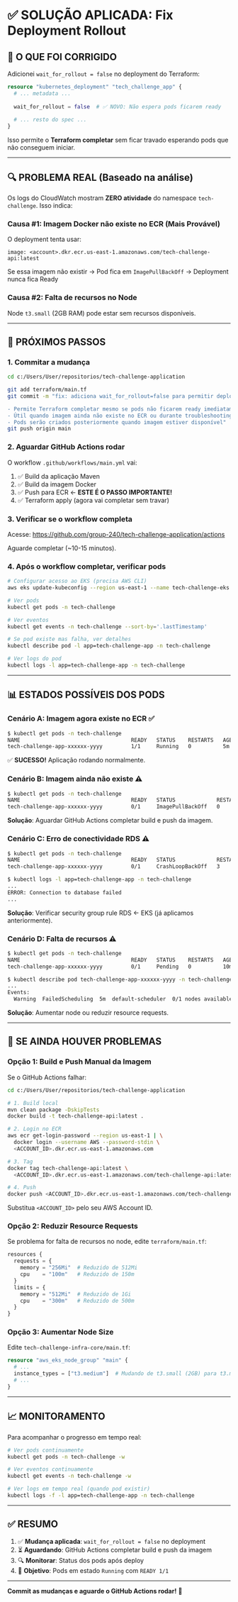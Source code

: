 # ✅ SOLUÇÃO APLICADA: Fix Deployment Rollout

## 🎯 **O QUE FOI CORRIGIDO**

Adicionei `wait_for_rollout = false` no deployment do Terraform:

```terraform
resource "kubernetes_deployment" "tech_challenge_app" {
  # ... metadata ...
  
  wait_for_rollout = false  # ✅ NOVO: Não espera pods ficarem ready
  
  # ... resto do spec ...
}
```

Isso permite o **Terraform completar** sem ficar travado esperando pods que não conseguem iniciar.

---

## 🔍 **PROBLEMA REAL (Baseado na análise)**

Os logs do CloudWatch mostram **ZERO atividade** do namespace `tech-challenge`. Isso indica:

### **Causa #1: Imagem Docker não existe no ECR** (Mais Provável)

O deployment tenta usar:
```
image: <account>.dkr.ecr.us-east-1.amazonaws.com/tech-challenge-api:latest
```

Se essa imagem não existir → Pod fica em `ImagePullBackOff` → Deployment nunca fica Ready

### **Causa #2: Falta de recursos no Node**

Node `t3.small` (2GB RAM) pode estar sem recursos disponíveis.

---

## 🚀 **PRÓXIMOS PASSOS**

### **1. Commitar a mudança**

```bash
cd c:/Users/User/repositorios/tech-challenge-application

git add terraform/main.tf
git commit -m "fix: adiciona wait_for_rollout=false para permitir deploy sem esperar pods

- Permite Terraform completar mesmo se pods não ficarem ready imediatamente
- Útil quando imagem ainda não existe no ECR ou durante troubleshooting
- Pods serão criados posteriormente quando imagem estiver disponível"
git push origin main
```

### **2. Aguardar GitHub Actions rodar**

O workflow `.github/workflows/main.yml` vai:
1. ✅ Build da aplicação Maven
2. ✅ Build da imagem Docker
3. ✅ Push para ECR ← **ESTE É O PASSO IMPORTANTE!**
4. ✅ Terraform apply (agora vai completar sem travar)

### **3. Verificar se o workflow completa**

Acesse: https://github.com/group-240/tech-challenge-application/actions

Aguarde completar (~10-15 minutos).

### **4. Após o workflow completar, verificar pods**

```bash
# Configurar acesso ao EKS (precisa AWS CLI)
aws eks update-kubeconfig --region us-east-1 --name tech-challenge-eks

# Ver pods
kubectl get pods -n tech-challenge

# Ver eventos
kubectl get events -n tech-challenge --sort-by='.lastTimestamp'

# Se pod existe mas falha, ver detalhes
kubectl describe pod -l app=tech-challenge-app -n tech-challenge

# Ver logs do pod
kubectl logs -l app=tech-challenge-app -n tech-challenge
```

---

## 📊 **ESTADOS POSSÍVEIS DOS PODS**

### **Cenário A: Imagem agora existe no ECR** ✅

```bash
$ kubectl get pods -n tech-challenge
NAME                                   READY   STATUS    RESTARTS   AGE
tech-challenge-app-xxxxxx-yyyy         1/1     Running   0          5m
```

✅ **SUCESSO!** Aplicação rodando normalmente.

### **Cenário B: Imagem ainda não existe**  ⚠️

```bash
$ kubectl get pods -n tech-challenge
NAME                                   READY   STATUS             RESTARTS   AGE
tech-challenge-app-xxxxxx-yyyy         0/1     ImagePullBackOff   0          2m
```

**Solução**: Aguardar GitHub Actions completar build e push da imagem.

### **Cenário C: Erro de conectividade RDS** ⚠️

```bash
$ kubectl get pods -n tech-challenge
NAME                                   READY   STATUS             RESTARTS   AGE
tech-challenge-app-xxxxxx-yyyy         0/1     CrashLoopBackOff   3          5m
```

```bash
$ kubectl logs -l app=tech-challenge-app -n tech-challenge
...
ERROR: Connection to database failed
...
```

**Solução**: Verificar security group rule RDS ← EKS (já aplicamos anteriormente).

### **Cenário D: Falta de recursos** ⚠️

```bash
$ kubectl get pods -n tech-challenge
NAME                                   READY   STATUS    RESTARTS   AGE
tech-challenge-app-xxxxxx-yyyy         0/1     Pending   0          10m

$ kubectl describe pod tech-challenge-app-xxxxxx-yyyy -n tech-challenge
...
Events:
  Warning  FailedScheduling  5m  default-scheduler  0/1 nodes available: insufficient memory
```

**Solução**: Aumentar node ou reduzir resource requests.

---

## 🔧 **SE AINDA HOUVER PROBLEMAS**

### **Opção 1: Build e Push Manual da Imagem**

Se o GitHub Actions falhar:

```bash
cd c:/Users/User/repositorios/tech-challenge-application

# 1. Build local
mvn clean package -DskipTests
docker build -t tech-challenge-api:latest .

# 2. Login no ECR
aws ecr get-login-password --region us-east-1 | \
  docker login --username AWS --password-stdin \
  <ACCOUNT_ID>.dkr.ecr.us-east-1.amazonaws.com

# 3. Tag
docker tag tech-challenge-api:latest \
  <ACCOUNT_ID>.dkr.ecr.us-east-1.amazonaws.com/tech-challenge-api:latest

# 4. Push
docker push <ACCOUNT_ID>.dkr.ecr.us-east-1.amazonaws.com/tech-challenge-api:latest
```

Substitua `<ACCOUNT_ID>` pelo seu AWS Account ID.

### **Opção 2: Reduzir Resource Requests**

Se problema for falta de recursos no node, edite `terraform/main.tf`:

```terraform
resources {
  requests = {
    memory = "256Mi"  # Reduzido de 512Mi
    cpu    = "100m"   # Reduzido de 150m
  }
  limits = {
    memory = "512Mi"  # Reduzido de 1Gi
    cpu    = "300m"   # Reduzido de 500m
  }
}
```

### **Opção 3: Aumentar Node Size**

Edite `tech-challenge-infra-core/main.tf`:

```terraform
resource "aws_eks_node_group" "main" {
  # ... 
  instance_types = ["t3.medium"]  # Mudando de t3.small (2GB) para t3.medium (4GB)
  # ...
}
```

---

## 📈 **MONITORAMENTO**

Para acompanhar o progresso em tempo real:

```bash
# Ver pods continuamente
kubectl get pods -n tech-challenge -w

# Ver eventos continuamente  
kubectl get events -n tech-challenge -w

# Ver logs em tempo real (quando pod existir)
kubectl logs -f -l app=tech-challenge-app -n tech-challenge
```

---

## ✅ **RESUMO**

1. ✅ **Mudança aplicada**: `wait_for_rollout = false` no deployment
2. ⏳ **Aguardando**: GitHub Actions completar build e push da imagem
3. 🔍 **Monitorar**: Status dos pods após deploy
4. 🎯 **Objetivo**: Pods em estado `Running` com `READY 1/1`

---

**Commit as mudanças e aguarde o GitHub Actions rodar!** 🚀
